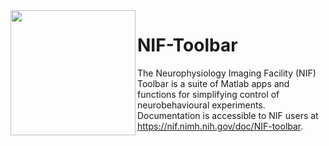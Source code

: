 <img src="https://github.com/Phenomenal-Cat/NIF-Toolbar/blob/master/NTB_Docs/source/_images/Logos/NTB%20Logo%20b.png" width="200px" align="left"> 

# NIF-Toolbar
The Neurophysiology Imaging Facility (NIF) Toolbar is a suite of Matlab apps and functions for simplifying control of neurobehavioural experiments. Documentation is accessible to NIF users at https://nif.nimh.nih.gov/doc/NIF-toolbar.
